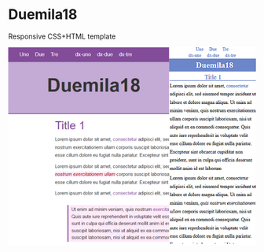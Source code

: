# Duemila18
Responsive CSS+HTML template

![Anteprima](https://raw.githubusercontent.com/m13o/Duemila18/master/d18_preview.PNG)
